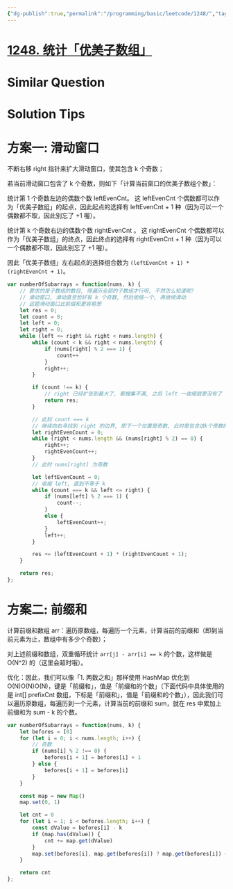 ```yaml
---
{"dg-publish":true,"permalink":"/programming/basic/leetcode/1248/","tags":["leetcode/pointer/sliding-window","leetcode/prefix-sum/diff","leetcode/unsolved","leetcode/combination/count"]}
---
```



# [1248. 统计「优美子数组」](https://leetcode.cn/problems/count-number-of-nice-subarrays/)

# Similar Question

# Solution Tips

# 方案一: 滑动窗口

不断右移 right 指针来扩大滑动窗口，使其包含 k 个奇数；

若当前滑动窗口包含了 k 个奇数，则如下「计算当前窗口的优美子数组个数」：

统计第 1 个奇数左边的偶数个数 leftEvenCnt。 这 leftEvenCnt 个偶数都可以作为「优美子数组」的起点，因此起点的选择有 leftEvenCnt + 1 种（因为可以一个偶数都不取，因此别忘了 +1 喔）。

统计第 k 个奇数右边的偶数个数 rightEvenCnt 。 这 rightEvenCnt 个偶数都可以作为「优美子数组」的终点，因此终点的选择有 rightEvenCnt + 1 种（因为可以一个偶数都不取，因此别忘了 +1 喔）。

因此「优美子数组」左右起点的选择组合数为 `(leftEvenCnt + 1) * (rightEvenCnt + 1)`。

```js
var numberOfSubarrays = function(nums, k) {
    // 要求的是子数组的数目, 得遍历全部的子数组才行呀, 不然怎么知道呢?
    // 滑动窗口, 滑动直至恰好有 k 个奇数, 然后收缩一个, 再继续滑动
    // 这题滑动窗口比前缀和更容易想
    let res = 0;
    let count = 0;
    let left = 0;
    let right = 0;
    while (left <= right && right < nums.length) {
        while (count < k && right < nums.length) {
            if (nums[right] % 2 === 1) {
                count++
            }
            right++;
        }

        if (count !== k) {
            // right 已经扩张到最大了, 都搜集不满, 之后 left 一收缩就更没有了
            return res;
        }

        // 此刻 count === k
        // 继续向右寻找到 right 的边界, 即下一个位置是奇数, 此时是包含这k个奇数的 right 的边界
        let rightEvenCount = 0;
        while (right < nums.length && (nums[right] % 2) == 0) {
            right++;
            rightEvenCount++;
        }
        // 此时 nums[right] 为奇数

        let leftEvenCount = 0;
        // 收缩 left, 直到不等于 k
        while (count === k && left <= right) {
            if (nums[left] % 2 === 1) {
                count--;
            }
            else {
                leftEvenCount++;
            }
            left++;
        }

        res += (leftEvenCount + 1) * (rightEvenCount + 1);
    }

    return res;
};
```

# 方案二: 前缀和

计算前缀和数组 arr：遍历原数组，每遍历一个元素，计算当前的前缀和（即到当前元素为止，数组中有多少个奇数）；

对上述前缀和数组，双重循环统计 `arr[j] - arr[i] == k` 的个数，这样做是 O(N^2) 的（这里会超时哦）。

优化：因此，我们可以像「1. 两数之和」那样使用 HashMap 优化到 O(N)O(N)O(N)，键是「前缀和」，值是「前缀和的个数」（下面代码中具体使用的是 int[] prefixCnt 数组，下标是「前缀和」，值是「前缀和的个数」），因此我们可以遍历原数组，每遍历到一个元素，计算当前的前缀和 sum，就在 res 中累加上前缀和为 sum - k 的个数。

```js
var numberOfSubarrays = function(nums, k) {
    let befores = [0]
    for (let i = 0; i < nums.length; i++) {
        // 奇数
        if (nums[i] % 2 !== 0) {
            befores[i + 1] = befores[i] + 1
        } else {
            befores[i + 1] = befores[i]
        }
    }

    const map = new Map()
    map.set(0, 1)

    let cnt = 0
    for (let i = 1; i < befores.length; i++) {
        const dValue = befores[i] - k
        if (map.has(dValue)) {
            cnt += map.get(dValue)
        }
        map.set(befores[i], map.get(befores[i]) ? map.get(befores[i]) + 1 : 1)
    }

    return cnt
};
```
